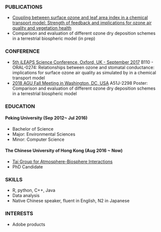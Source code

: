 
### PUBLICATIONS
* [Coupling between surface ozone and leaf area index in a chemical transport model: Strength of feedback and implications for ozone air quality and vegetation health](https://www.researchgate.net/publication/328106061_Coupling_between_surface_ozone_and_leaf_area_index_in_a_chemical_transport_model_Strength_of_feedback_and_implications_for_ozone_air_quality_and_vegetation_health/citations?latestCitations=PB%3A336901546)
* Comparison and evaluation of different ozone dry deposition schemes in a terrestrial biospheric model (in prep)

### CONFERENCE
* [5th iLEAPS Science Conference, Oxford, UK - September 2017](https://ileaps.org/content/5th-ileaps-science-conference-oxford-uk-september-2017)
B110 - ORAL-0274: Relationships between ozone and stomatal conductance: implications for surface ozone air quality as simulated by in a chemical transport model
* [2018 AGU Fall Meeting in Washington, DC, USA](https://www.agu.org/Fall-Meeting)
A51J-2298 Poster: Comparison and evaluation of different ozone dry deposition schemes in a terrestrial biospheric model

### EDUCATION

#### **Peking University**  (Sep 2012~ Jul 2016)              
* Bachelor of Science
* Major: Environmental Sciences
* Minor: Computer Science

#### **The Chinese University of Hong Kong**  (Aug 2016 ~ Now)
* [Tai Group for Atmosphere-Biosphere Interactions](http://www.cuhk.edu.hk/sci/essc/tgabi/)
* PhD Candidate

### SKILLS
* R, python, C++, Java
* Data analysis
* Native Chinese speaker, fluent in English, N2 in Japanese

### INTERESTS
* Adobe products
